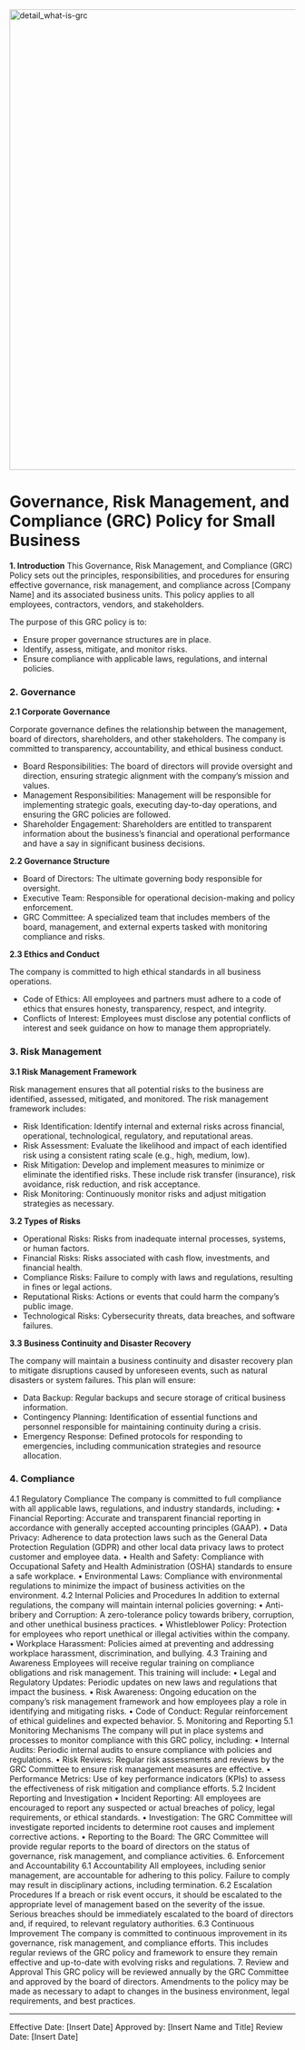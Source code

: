 <img width="811" alt="detail_what-is-grc" src="https://github.com/user-attachments/assets/5953e7ca-0c26-4c1f-9444-fdd6ab578759">

<h1>Governance, Risk Management, and Compliance (GRC) Policy for Small Business</h1>

<b>1. Introduction</b>
This Governance, Risk Management, and Compliance (GRC) Policy sets out the principles, responsibilities, and procedures for ensuring effective governance, risk management, and compliance across [Company Name] and its associated business units. This policy applies to all employees, contractors, vendors, and stakeholders.

The purpose of this GRC policy is to:

- Ensure proper governance structures are in place.
- Identify, assess, mitigate, and monitor risks.
- Ensure compliance with applicable laws, regulations, and internal policies.

<h3>2. Governance</h3>

<b>2.1 Corporate Governance</b>

Corporate governance defines the relationship between the management, board of directors, shareholders, and other stakeholders. The company is committed to transparency, accountability, and ethical business conduct.

- Board Responsibilities: The board of directors will provide oversight and direction, ensuring strategic alignment with the company’s mission and values.
- Management Responsibilities: Management will be responsible for implementing strategic goals, executing day-to-day operations, and ensuring the GRC policies are followed.
- Shareholder Engagement: Shareholders are entitled to transparent information about the business’s financial and operational performance and have a say in significant business decisions.

<b>2.2 Governance Structure</b>

- Board of Directors: The ultimate governing body responsible for oversight.
- Executive Team: Responsible for operational decision-making and policy enforcement.
- GRC Committee: A specialized team that includes members of the board, management, and external experts tasked with monitoring compliance and risks.

<b>2.3 Ethics and Conduct</b>

The company is committed to high ethical standards in all business operations.

- Code of Ethics: All employees and partners must adhere to a code of ethics that ensures honesty, transparency, respect, and integrity.
- Conflicts of Interest: Employees must disclose any potential conflicts of interest and seek guidance on how to manage them appropriately.

<h3>3. Risk Management</h3>

<b>3.1 Risk Management Framework</b>

Risk management ensures that all potential risks to the business are identified, assessed, mitigated, and monitored. The risk management framework includes:

- Risk Identification: Identify internal and external risks across financial, operational, technological, regulatory, and reputational areas.
- Risk Assessment: Evaluate the likelihood and impact of each identified risk using a consistent rating scale (e.g., high, medium, low).
- Risk Mitigation: Develop and implement measures to minimize or eliminate the identified risks. These include risk transfer (insurance), risk avoidance, risk reduction, and risk acceptance.
- Risk Monitoring: Continuously monitor risks and adjust mitigation strategies as necessary.

<b>3.2 Types of Risks</b>

- Operational Risks: Risks from inadequate internal processes, systems, or human factors.
- Financial Risks: Risks associated with cash flow, investments, and financial health.
- Compliance Risks: Failure to comply with laws and regulations, resulting in fines or legal actions.
- Reputational Risks: Actions or events that could harm the company’s public image.
- Technological Risks: Cybersecurity threats, data breaches, and software failures.

<b>3.3 Business Continuity and Disaster Recovery</b>

The company will maintain a business continuity and disaster recovery plan to mitigate disruptions caused by unforeseen events, such as natural disasters or system failures. This plan will ensure:

- Data Backup: Regular backups and secure storage of critical business information.
- Contingency Planning: Identification of essential functions and personnel responsible for maintaining continuity during a crisis.
- Emergency Response: Defined protocols for responding to emergencies, including communication strategies and resource allocation.

<h3>4. Compliance</h3>

4.1 Regulatory Compliance
The company is committed to full compliance with all applicable laws, regulations, and industry standards, including:
•	Financial Reporting: Accurate and transparent financial reporting in accordance with generally accepted accounting principles (GAAP).
•	Data Privacy: Adherence to data protection laws such as the General Data Protection Regulation (GDPR) and other local data privacy laws to protect customer and employee data.
•	Health and Safety: Compliance with Occupational Safety and Health Administration (OSHA) standards to ensure a safe workplace.
•	Environmental Laws: Compliance with environmental regulations to minimize the impact of business activities on the environment.
4.2 Internal Policies and Procedures
In addition to external regulations, the company will maintain internal policies governing:
•	Anti-bribery and Corruption: A zero-tolerance policy towards bribery, corruption, and other unethical business practices.
•	Whistleblower Policy: Protection for employees who report unethical or illegal activities within the company.
•	Workplace Harassment: Policies aimed at preventing and addressing workplace harassment, discrimination, and bullying.
4.3 Training and Awareness
Employees will receive regular training on compliance obligations and risk management. This training will include:
•	Legal and Regulatory Updates: Periodic updates on new laws and regulations that impact the business.
•	Risk Awareness: Ongoing education on the company’s risk management framework and how employees play a role in identifying and mitigating risks.
•	Code of Conduct: Regular reinforcement of ethical guidelines and expected behavior.
5. Monitoring and Reporting
5.1 Monitoring Mechanisms
The company will put in place systems and processes to monitor compliance with this GRC policy, including:
•	Internal Audits: Periodic internal audits to ensure compliance with policies and regulations.
•	Risk Reviews: Regular risk assessments and reviews by the GRC Committee to ensure risk management measures are effective.
•	Performance Metrics: Use of key performance indicators (KPIs) to assess the effectiveness of risk mitigation and compliance efforts.
5.2 Incident Reporting and Investigation
•	Incident Reporting: All employees are encouraged to report any suspected or actual breaches of policy, legal requirements, or ethical standards.
•	Investigation: The GRC Committee will investigate reported incidents to determine root causes and implement corrective actions.
•	Reporting to the Board: The GRC Committee will provide regular reports to the board of directors on the status of governance, risk management, and compliance activities.
6. Enforcement and Accountability
6.1 Accountability
All employees, including senior management, are accountable for adhering to this policy. Failure to comply may result in disciplinary actions, including termination.
6.2 Escalation Procedures
If a breach or risk event occurs, it should be escalated to the appropriate level of management based on the severity of the issue. Serious breaches should be immediately escalated to the board of directors and, if required, to relevant regulatory authorities.
6.3 Continuous Improvement
The company is committed to continuous improvement in its governance, risk management, and compliance efforts. This includes regular reviews of the GRC policy and framework to ensure they remain effective and up-to-date with evolving risks and regulations.
7. Review and Approval
This GRC policy will be reviewed annually by the GRC Committee and approved by the board of directors. Amendments to the policy may be made as necessary to adapt to changes in the business environment, legal requirements, and best practices.
________________________________________
Effective Date: [Insert Date]
Approved by: [Insert Name and Title]
Review Date: [Insert Date]
